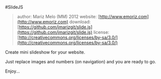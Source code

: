 #SlideJS

> author: Mariz Melo (MM) 2012
> website: [http://www.emoriz.com](http://www.emoriz.com)
> download: [https://github.com/jmarizgit/slide.js](https://github.com/jmarizgit/slide.js)
> license: [http://creativecommons.org/licenses/by-sa/3.0/](http://creativecommons.org/licenses/by-sa/3.0/)


Create mini slideshow for your website.

Just replace images and numbers (on navigation) and 
you are ready to go.

Enjoy...
